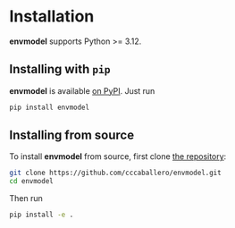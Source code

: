 Installation
============

**envmodel** supports Python >= 3.12.

## Installing with `pip`

**envmodel** is available [on PyPI](https://pypi.org/project/envmodel/). Just run

```bash
pip install envmodel
```

## Installing from source

To install **envmodel** from source, first clone [the repository](https://github.com/cccaballero/envmodel):

```bash
git clone https://github.com/cccaballero/envmodel.git
cd envmodel
```

Then run

```bash
pip install -e .
```
